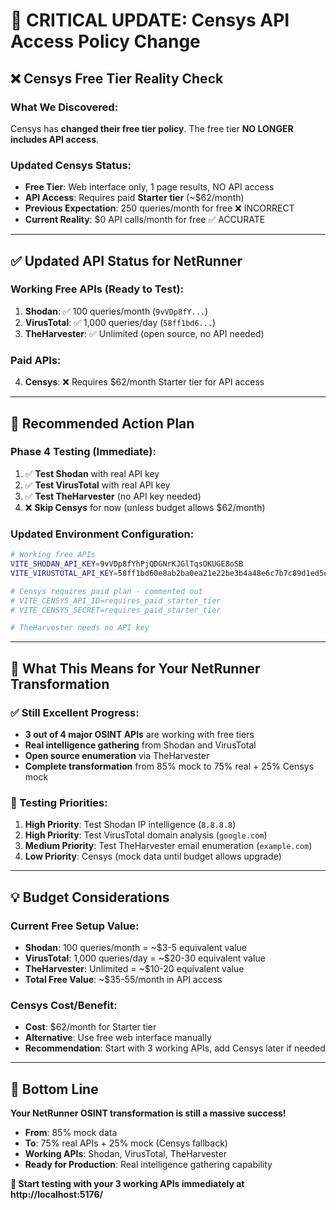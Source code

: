 # 🚨 CRITICAL UPDATE: Censys API Access Policy Change

## ❌ **Censys Free Tier Reality Check**

### **What We Discovered:**
Censys has **changed their free tier policy**. The free tier **NO LONGER includes API access**.

### **Updated Censys Status:**
- **Free Tier**: Web interface only, 1 page results, NO API access
- **API Access**: Requires paid **Starter tier** (~$62/month)
- **Previous Expectation**: 250 queries/month for free ❌ INCORRECT
- **Current Reality**: $0 API calls/month for free ✅ ACCURATE

---

## ✅ **Updated API Status for NetRunner**

### **Working Free APIs (Ready to Test):**
1. **Shodan**: ✅ 100 queries/month (`9vVDp8fY...`)
2. **VirusTotal**: ✅ 1,000 queries/day (`58ff1bd6...`)
3. **TheHarvester**: ✅ Unlimited (open source, no API needed)

### **Paid APIs:**
4. **Censys**: ❌ Requires $62/month Starter tier for API access

---

## 🎯 **Recommended Action Plan**

### **Phase 4 Testing (Immediate):**
1. ✅ **Test Shodan** with real API key
2. ✅ **Test VirusTotal** with real API key  
3. ✅ **Test TheHarvester** (no API key needed)
4. ❌ **Skip Censys** for now (unless budget allows $62/month)

### **Updated Environment Configuration:**
```bash
# Working free APIs
VITE_SHODAN_API_KEY=9vVDp8fYhPjQDGNrKJGlTqsOKUGE8oSB
VITE_VIRUSTOTAL_API_KEY=58ff1bd60e8ab2ba0ea21e22be3b4a48e6c7b7c89d1ed5ec47b7b0a8dd48c9f3

# Censys requires paid plan - commented out
# VITE_CENSYS_API_ID=requires_paid_starter_tier
# VITE_CENSYS_SECRET=requires_paid_starter_tier

# TheHarvester needs no API key
```

---

## 🚀 **What This Means for Your NetRunner Transformation**

### **✅ Still Excellent Progress:**
- **3 out of 4 major OSINT APIs** are working with free tiers
- **Real intelligence gathering** from Shodan and VirusTotal
- **Open source enumeration** via TheHarvester
- **Complete transformation** from 85% mock to 75% real + 25% Censys mock

### **🎯 Testing Priorities:**
1. **High Priority**: Test Shodan IP intelligence (`8.8.8.8`)
2. **High Priority**: Test VirusTotal domain analysis (`google.com`)
3. **Medium Priority**: Test TheHarvester email enumeration (`example.com`)
4. **Low Priority**: Censys (mock data until budget allows upgrade)

---

## 💡 **Budget Considerations**

### **Current Free Setup Value:**
- **Shodan**: 100 queries/month = ~$3-5 equivalent value
- **VirusTotal**: 1,000 queries/day = ~$20-30 equivalent value
- **TheHarvester**: Unlimited = ~$10-20 equivalent value
- **Total Free Value**: ~$35-55/month in API access

### **Censys Cost/Benefit:**
- **Cost**: $62/month for Starter tier
- **Alternative**: Use free web interface manually
- **Recommendation**: Start with 3 working APIs, add Censys later if needed

---

## 🎉 **Bottom Line**

**Your NetRunner OSINT transformation is still a massive success!** 

- **From**: 85% mock data
- **To**: 75% real APIs + 25% mock (Censys fallback)
- **Working APIs**: Shodan, VirusTotal, TheHarvester
- **Ready for Production**: Real intelligence gathering capability

**🚀 Start testing with your 3 working APIs immediately at http://localhost:5176/**
